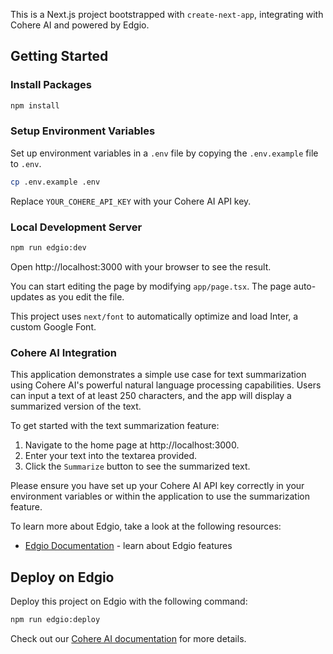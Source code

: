 This is a Next.js project bootstrapped with `create-next-app`, integrating with Cohere AI and powered by Edgio.

## Getting Started

### Install Packages

```bash
npm install
```

### Setup Environment Variables

Set up environment variables in a `.env` file by copying the `.env.example` file to `.env`.

```bash
cp .env.example .env
```

Replace `YOUR_COHERE_API_KEY` with your Cohere AI API key.

### Local Development Server

```bash
npm run edgio:dev
```

Open http://localhost:3000 with your browser to see the result.

You can start editing the page by modifying `app/page.tsx`. The page auto-updates as you edit the file.

This project uses `next/font` to automatically optimize and load Inter, a custom Google Font.

### Cohere AI Integration

This application demonstrates a simple use case for text summarization using Cohere AI's powerful natural language processing capabilities. Users can input a text of at least 250 characters, and the app will display a summarized version of the text.

To get started with the text summarization feature:

1. Navigate to the home page at http://localhost:3000.
2. Enter your text into the textarea provided.
3. Click the `Summarize` button to see the summarized text.

Please ensure you have set up your Cohere AI API key correctly in your environment variables or within the application to use the summarization feature.

To learn more about Edgio, take a look at the following resources:

- [Edgio Documentation](https://docs.edg.io) - learn about Edgio features

## Deploy on Edgio

Deploy this project on Edgio with the following command:

```bash
npm run edgio:deploy
```

Check out our [Cohere AI documentation](https://docs.edg.io/guides/v7/ai_integrations/cohere) for more details.
